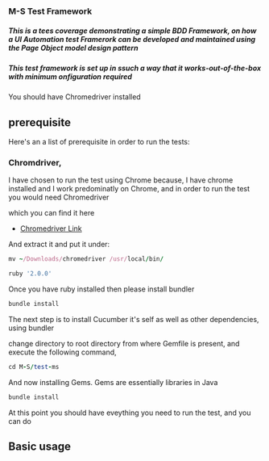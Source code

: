 ### M-S Test Framework

##### This is a tees coverage demonstrating a simple BDD Framework, on how a UI Automation test Framerork can be developed and maintained using the Page Object model design pattern

##### This test framework is set up in ssuch a way that it works-out-of-the-box with minimum onfiguration required


You should have Chromedriver installed 

## prerequisite

Here's an a list of prerequisite in order to run the tests:


### Chromdriver,   

I have chosen to run the test using Chrome because, I have chrome installed and I work predominatly on Chrome,  and in order to run the test you would need Chromedriver 

which you can find it here
* [Chromedriver Link](http://chromedriver.storage.googleapis.com/index.html?path=2.21/)

And extract it and put it under:

```ruby
mv ~/Downloads/chromedriver /usr/local/bin/
```

```ruby
ruby '2.0.0'
```

Once you have ruby installed then please install bundler

```ruby
bundle install
```

The next step is to install Cucumber it's self as well as  other dependencies, using bundler

change directory to root directory from where Gemfile is present, and execute the following command,

```ruby
cd M-S/test-ms
```

And now installing Gems.  Gems are essentially libraries in Java

```ruby
bundle install
```

At this point you should have eveything you need to run the test, and you can do 

## Basic usage


